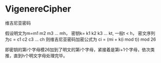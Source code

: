# VigenereCipher
维吉尼亚密码

假设明文为m=m1 m2 m3 ... mh，
密钥k= k1 k2 k3 ... kt, 一般t < h， 
密文序列为c = c1 c2 c3 ... ch
则维吉尼亚密码加密公式为
ci = (mi + k(i mod t)) mod 26

即密钥的第i个字母模26加到了明文的第i个字母，紧接着是第i+1个字母，依次类推，直到h个明文字母处理完毕。
